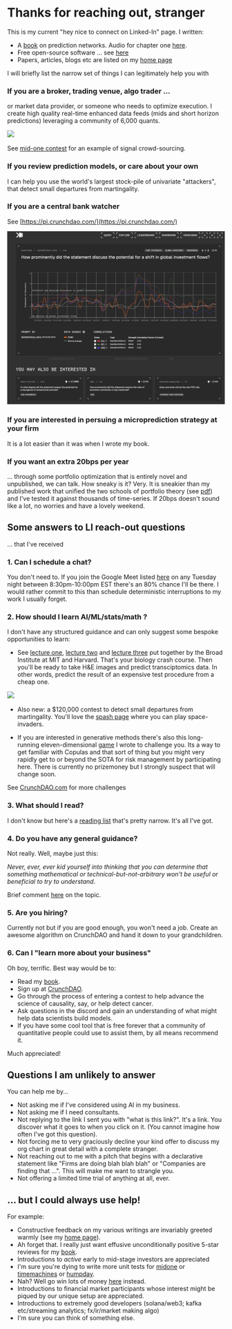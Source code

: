 
# Thanks for reaching out, stranger
This is my current "hey nice to connect on Linked-In" page. I written:

- A [book](https://mitpress.mit.edu/9780262047326/microprediction/) on prediction networks. Audio for chapter one [here](https://github.com/microprediction/building_an_open_ai_network/blob/main/docs/assets/audio/Microprediction_Chapter_1.mp3).
- Free open-source software ... see [here](https://github.com/microprediction)
- Papers, articles, blogs etc are listed on my [home page](https://github.com/microprediction/home)

I will briefly list the narrow set of things I can legitimately help you with

### If you are a broker, trading venue, algo trader ...
or market data provider, or someone who needs to optimize execution. I create high quality real-time enhanced data feeds (mids and short horizon predictions) leveraging a community of 6,000 quants.

![](https://github.com/microprediction/microprediction/blob/master/images/midone.png)

See [mid-one contest](https://mid-one.crunchdao.com/) for an example of signal crowd-sourcing.  

### If you review prediction models, or care about your own
I can help you use the world's largest stock-pile of univariate "attackers", that detect small departures from martingality. 

### If you are a central bank watcher 
See [https://pi.crunchdao.com/](https://pi.crunchdao.com/) 

![](https://github.com/microprediction/monteprediction/blob/main/pi_example.png)

### If you are interested in persuing a microprediction strategy at your firm
It is a lot easier than it was when I wrote my book. 

### If you want an extra 20bps per year
... through some portfolio optimization that is entirely novel and unpublished, we can talk. How sneaky is it? Very. It is sneakier than my published work that unified the two schools of portfolio theory (see [pdf](https://arxiv.org/abs/2411.05807)) and I've tested it against thousands of time-series. If 20bps doesn't sound like a lot, no worries and have a lovely weekend. 

## Some answers to LI reach-out questions
... that I've received

### 1. Can I schedule a chat? 
You don't need to. If you join the Google Meet listed [here](https://www.linkedin.com/posts/petercotton_the-regular-tuesday-night-open-mic-meeting-for-no-particular-reason-activity-7249114298583519233-Gt8V?utm_source=share&utm_medium=member_desktop) on any Tuesday night between 8:30pm-10:00pm EST there's an 80% chance I'll be there. I would rather commit to this than schedule deterministic interruptions to my work I usually forget.   

### 2. How should I learn AI/ML/stats/math ? 
I don't have any structured guidance and can only suggest some bespoke opportunities to learn: 

- See [lecture one](https://www.youtube.com/watch?v=9OTvuvr81R0), [lecture two](https://www.youtube.com/watch?v=02SScMdkgY0&t=42s) and [lecture three](https://www.youtube.com/watch?v=wqYTfHe7snk) put together by the Broad Institute at MIT and Harvard. That's your biology crash course. Then you'll be ready to take H&E images and predict transciptomics data. In other words, predict the result of an expensive test procedure from a cheap one. 

![](https://github.com/microprediction/microprediction/blob/master/images/broad.png)

- Also new: a $120,000 contest to detect small departures from martingality. You'll love the [spash page](https://mid-one.crunchdao.com/) where you can play space-invaders. 

- If you are interested in generative methods there's also this long-running eleven-dimensional [game](https://github.com/microprediction/monteprediction_colab_examples/blob/main/monteprediction_entry.ipynb) I wrote to challenge you. Its a way to get familiar with Copulas and that sort of thing but you might very rapidly get to or beyond the SOTA for risk management by participating here. There is currently no prizemoney but I strongly suspect that will change soon. 
 
See [CrunchDAO.com](www.crunchdao.com) for more challenges

### 3. What should I read?
I don't know but here's a [reading list](https://github.com/microprediction/precise/blob/main/LITERATURE.md) that's pretty narrow. It's all I've got. 

### 4. Do you have any general guidance? 
Not really. Well, maybe just this: 

*Never, ever, ever kid yourself into thinking that you can determine that something mathematical or technical-but-not-arbitrary won't be useful or beneficial to try to understand*. 

Brief comment [here](https://www.linkedin.com/posts/petercotton_ai-artificialintelligence-activity-7248460182718935040-kM_X?utm_source=share&utm_medium=member_desktop) on the topic.  

### 5. Are you hiring? 
Currently not but if you are good enough, you won't need a job. Create an awesome algorithm on CrunchDAO and hand it down to your grandchildren. 

### 6. Can I "learn more about your business"
Oh boy, terrific. Best way would be to:

 - Read my [book](https://www.amazon.com/Microprediction-Building-Open-AI-Network). 
 - Sign up at [CrunchDAO](https://www.crunchdao.com/). 
 - Go through the process of entering a contest to help advance the science of causality, say, or help detect cancer.
 - Ask questions in the discord and gain an understanding of what might help data scientists build models.
 - If you have some cool tool that is free forever that a community of quantitative people could use to assist them, by all means recommend it. 

Much appreciated!

## Questions I am unlikely to answer
You can help me by...
- Not asking me if I've considered using AI in my business. 
- Not asking me if I need consultants.
- Not replying to the link I sent you with "what is this link?".  It's a link. You discover what it goes to when you click on it. (You cannot imagine how often I've got this question). 
- Not forcing me to very graciously decline your kind offer to discuss my org chart in great detail with a complete stranger. 
- Not reaching out to me with a pitch that begins with a declarative statement like "Firms are doing blah blah blah" or "Companies are finding that ...". This will make me want to strangle you. 
- Not offering a limited time trial of anything at all, ever. 

## ... but I could always use help!  
For example:

- Constructive feedback on my various writings are invariably greeted warmly (see my [home page](https://github.com/microprediction/home)).
- Ah forget that. I really just want effusive unconditionally positive 5-star reviews for my [book](https://www.amazon.com/Microprediction-Building-Open-AI-Network/dp/0262047322).
- Introductions to *active* early to mid-stage investors are appreciated
- I'm sure you're dying to write more unit tests for [midone](https://github.com/microprediction/midone) or [timemachines](https://github.com/microprediction/timemachines) or [humpday](https://github.com/microprediction/humpday).
- Nah? Well go win lots of money [here](https://www.crunchdao.com/) instead.  
- Introductions to financial market participants whose interest might be piqued by our unique setup are appreciated. 
- Introductions to extremely good developers (solana/web3; kafka etc/streaming analytics; fx/ir/market making algo)
- I'm sure you can think of something else. 
  




